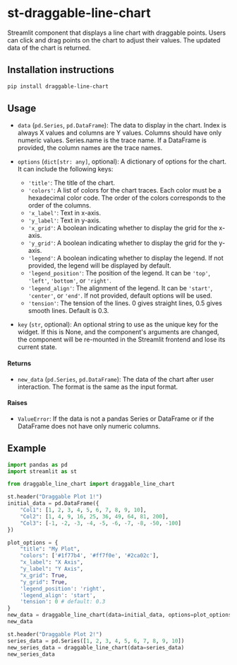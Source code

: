 # st-draggable-line-chart

Streamlit component that displays a line chart with draggable points. Users can click and drag points on the chart to adjust their values. The updated data of the chart is returned.

## Installation instructions

```sh
pip install draggable-line-chart
```


## Usage

- `data` (`pd.Series`, `pd.DataFrame`): The data to display in the chart. Index is always X values and columns are Y values. Columns should have only numeric values. Series.name is the trace name. If a DataFrame is provided, the column names are the trace names.

- `options` (`dict[str: any]`, optional): A dictionary of options for the chart. It can include the following keys:
  - `'title'`: The title of the chart.
  - `'colors'`: A list of colors for the chart traces. Each color must be a hexadecimal color code. The order of the colors corresponds to the order of the columns.
  - `'x_label'`: Text in x-axis.
  - `'y_label'`: Text in y-axis.
  - `'x_grid'`: A boolean indicating whether to display the grid for the x-axis.
  - `'y_grid'`: A boolean indicating whether to display the grid for the y-axis.
  - `'legend'`: A boolean indicating whether to display the legend. If not provided, the legend will be displayed by default.
  - `'legend_position'`: The position of the legend. It can be `'top'`, `'left'`, `'bottom'`, or `'right'`.
  - `'legend_align'`: The alignment of the legend. It can be `'start'`, `'center'`, or `'end'`.
  If not provided, default options will be used.
  - `'tension'`: The tension of the lines. 0 gives straight lines, 0.5 gives smooth lines. Default is 0.3.

- `key` (`str`, optional): An optional string to use as the unique key for the widget. If this is None, and the component's arguments are changed, the component will be re-mounted in the Streamlit frontend and lose its current state.

#### Returns

- `new_data` (`pd.Series`, `pd.DataFrame`): The data of the chart after user interaction. The format is the same as the input format.

#### Raises

- `ValueError`: If the data is not a pandas Series or DataFrame or if the DataFrame does not have only numeric columns.

## Example

```python
import pandas as pd
import streamlit as st

from draggable_line_chart import draggable_line_chart

st.header("Draggable Plot 1!")
initial_data = pd.DataFrame({
    "Col1": [1, 2, 3, 4, 5, 6, 7, 8, 9, 10],
    "Col2": [1, 4, 9, 16, 25, 36, 49, 64, 81, 200],
    "Col3": [-1, -2, -3, -4, -5, -6, -7, -8, -50, -100]
})

plot_options = {
    "title": "My Plot",
    "colors": ['#1f77b4', '#ff7f0e', '#2ca02c'],
    "x_label": "X Axis",
    "y_label": "Y Axis",
    "x_grid": True,
    "y_grid": True,
    'legend_position': 'right',
    'legend_align': 'start',
    'tension': 0 # default: 0.3
}
new_data = draggable_line_chart(data=initial_data, options=plot_options)
new_data

st.header("Draggable Plot 2!")
series_data = pd.Series([1, 2, 3, 4, 5, 6, 7, 8, 9, 10])
new_series_data = draggable_line_chart(data=series_data)
new_series_data

```